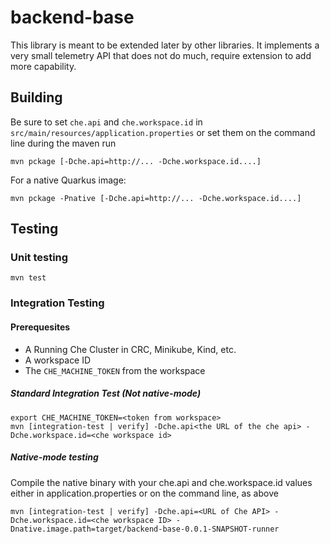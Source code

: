 # backend-base

This library is meant to be extended later by other libraries.  It implements a very small telemetry API that does not do much, require extension to add more capability.

## Building

Be sure to set `che.api` and `che.workspace.id` in `src/main/resources/application.properties` or set them on the command line during the maven run

`mvn pckage [-Dche.api=http://... -Dche.workspace.id....]`

For a native Quarkus image:

`mvn pckage -Pnative [-Dche.api=http://... -Dche.workspace.id....]`

## Testing

### Unit testing

`mvn test`

###  Integration Testing

#### Prerequesites

+ A Running Che Cluster in CRC, Minikube, Kind, etc.
+ A workspace ID
+ The `CHE_MACHINE_TOKEN` from the workspace

##### Standard Integration Test (Not native-mode)

```shell script
export CHE_MACHINE_TOKEN=<token from workspace>
mvn [integration-test | verify] -Dche.api<the URL of the che api> -Dche.workspace.id=<che workspace id>
```

##### Native-mode testing

Compile the native binary with your che.api and che.workspace.id values either in application.properties or on the command line, as above

```shell script
mvn [integration-test | verify] -Dche.api=<URL of Che API> -Dche.workspace.id=<che workspace ID> -Dnative.image.path=target/backend-base-0.0.1-SNAPSHOT-runner
```
